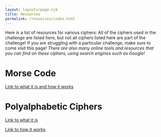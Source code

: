 ```yaml
---
layout: layouts/page.njk
title: Resources
permalink: /resources/index.html
---
```

Here is a list of resources for various ciphers: All of the ciphers used in the challenge are listed here, but not all ciphers listed here are part of the challenge! If you are struggling with a particular challenge, make sure to come visit this page! *There are also many online tools and resources that you can find on these ciphers, using search engines such as Google!*

# Morse Code
[Link to what it is and how it works](https://www.cryptomuseum.com/radio/morse/)

# Polyalphabetic Ciphers
[Link to what it is](https://medium.com/blockgeeks-blog/cryptography-for-dummies-part-3-polyalphabetic-ciphers-c6fbefa3f06c)

[Link to how it works](http://pi.math.cornell.edu/~mec/2003-2004/cryptography/polyalpha/polyalpha.html)
